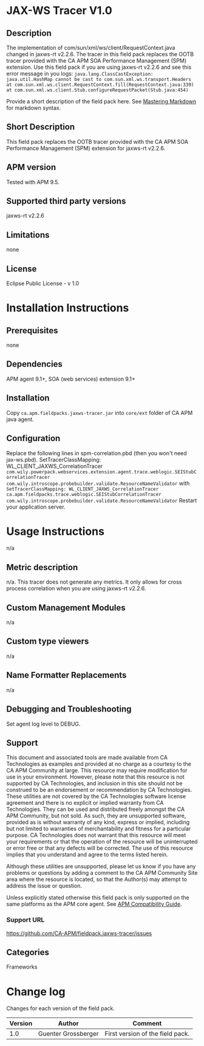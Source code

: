 # JAX-WS Tracer V1.0

## Description
The implementation of com/sun/xml/ws/client/RequestContext.java changed in jaxws-rt v2.2.6. The tracer in this field pack replaces the OOTB tracer provided with the CA APM SOA Performance Management (SPM) extension.
Use this field pack if you are using jaxws-rt v2.2.6 and see this error message in you logs:
``java.lang.ClassCastException: java.util.HashMap cannot be cast to com.sun.xml.ws.transport.Headers
                at com.sun.xml.ws.client.RequestContext.fill(RequestContext.java:339)
                at com.sun.xml.ws.client.Stub.configureRequestPacket(Stub.java:454)``

Provide a short description of the field pack here. See [Mastering Markdown](https://guides.github.com/features/mastering-markdown/) for markdown syntax.

## Short Description
This field pack replaces the OOTB tracer provided with the CA APM SOA Performance Management (SPM) extension for jaxws-rt v2.2.6.

## APM version
Tested with APM 9.5.

## Supported third party versions
jaxws-rt v2.2.6

## Limitations
none

## License
Eclipse Public License - v 1.0

# Installation Instructions

## Prerequisites
none

## Dependencies
APM agent 9.1+, SOA (web services) extension 9.1+

## Installation
Copy ``ca.apm.fieldpacks.jaxws-tracer.jar`` into ``core/ext`` folder of CA APM java agent.

## Configuration
Replace the following lines in spm-correlation.pbd (then you won't need jax-ws.pbd).
SetTracerClassMapping: WL_CLIENT_JAXWS_CorrelationTracer ``com.wily.powerpack.webservices.extension.agent.trace.weblogic.SEIStubCorrelationTracer com.wily.introscope.probebuilder.validate.ResourceNameValidator``
with
``SetTracerClassMapping: WL_CLIENT_JAXWS_CorrelationTracer ca.apm.fieldpacks.trace.weblogic.SEIStubCorrelationTracer com.wily.introscope.probebuilder.validate.ResourceNameValidator``
Restart your application server.

# Usage Instructions
n/a

## Metric description
n/a. This tracer does not generate any metrics. It only allows for cross process correlation when you are using jaxws-rt v2.2.6.

## Custom Management Modules
n/a

## Custom type viewers
n/a

## Name Formatter Replacements
n/a

## Debugging and Troubleshooting
Set agent log level to DEBUG.

## Support
This document and associated tools are made available from CA Technologies as examples and provided at no charge as a courtesy to the CA APM Community at large. This resource may require modification for use in your environment. However, please note that this resource is not supported by CA Technologies, and inclusion in this site should not be construed to be an endorsement or recommendation by CA Technologies. These utilities are not covered by the CA Technologies software license agreement and there is no explicit or implied warranty from CA Technologies. They can be used and distributed freely amongst the CA APM Community, but not sold. As such, they are unsupported software, provided as is without warranty of any kind, express or implied, including but not limited to warranties of merchantability and fitness for a particular purpose. CA Technologies does not warrant that this resource will meet your requirements or that the operation of the resource will be uninterrupted or error free or that any defects will be corrected. The use of this resource implies that you understand and agree to the terms listed herein.

Although these utilities are unsupported, please let us know if you have any problems or questions by adding a comment to the CA APM Community Site area where the resource is located, so that the Author(s) may attempt to address the issue or question.

Unless explicitly stated otherwise this field pack is only supported on the same platforms as the APM core agent. See [APM Compatibility Guide](http://www.ca.com/us/support/ca-support-online/product-content/status/compatibility-matrix/application-performance-management-compatibility-guide.aspx).

### Support URL
https://github.com/CA-APM/fieldpack.jaxws-tracer/issues

## Categories
Frameworks

# Change log
Changes for each version of the field pack.

Version | Author | Comment
--------|--------|--------
1.0 | Guenter Grossberger | First version of the field pack.
